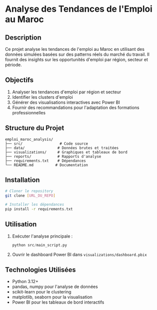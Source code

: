 # Analyse des Tendances de l'Emploi au Maroc

## Description
Ce projet analyse les tendances de l'emploi au Maroc en utilisant des données simulées basées sur des patterns réels du marché du travail. Il fournit des insights sur les opportunités d'emploi par région, secteur et période.

## Objectifs
1. Analyser les tendances d'emploi par région et secteur
2. Identifier les clusters d'emploi
3. Générer des visualisations interactives avec Power BI
4. Fournir des recommandations pour l'adaptation des formations professionnelles

## Structure du Projet
```
emploi_maroc_analysis/
├── src/                 # Code source
├── data/               # Données brutes et traitées
├── visualizations/     # Graphiques et tableaux de bord
├── reports/            # Rapports d'analyse
├── requirements.txt    # Dépendances
└── README.md          # Documentation
```

## Installation
```bash
# Cloner le repository
git clone [URL_DU_REPO]

# Installer les dépendances
pip install -r requirements.txt
```

## Utilisation
1. Exécuter l'analyse principale :
   ```python
   python src/main_script.py
   ```
2. Ouvrir le dashboard Power BI dans `visualizations/dashboard.pbix`

## Technologies Utilisées
- Python 3.12+
- pandas, numpy pour l'analyse de données
- scikit-learn pour le clustering
- matplotlib, seaborn pour la visualisation
- Power BI pour les tableaux de bord interactifs

